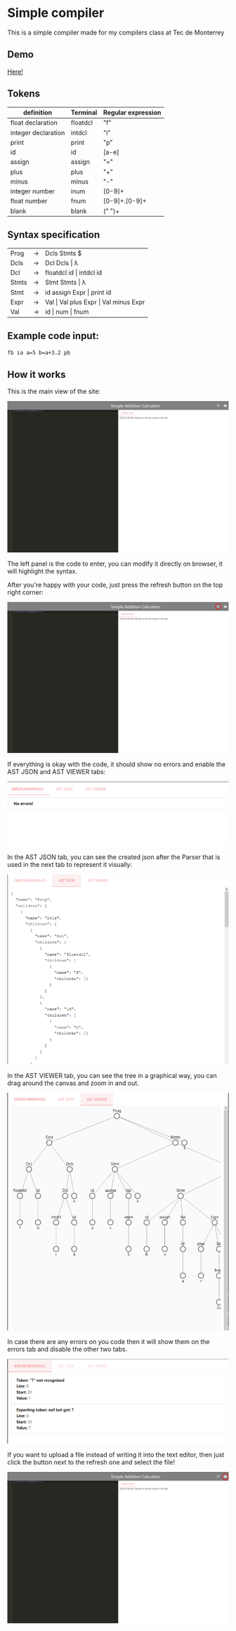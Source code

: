 # Simple compiler

This is a simple compiler made for my compilers class at Tec de Monterrey

## Demo

[Here!](https://lima1756.github.io/simple_compiler/)

## Tokens

| definition | Terminal  |  Regular expression |
|---|---|---|
| float declaration | floatdcl  | "f"  |
| integer declaration | intdcl  |  "i" |
| print | print  | "p"  |
|  id | id|  [a-e]|[g-h]|[j-o]|[q-z]  |
|  assign | assign | "="  |
|  plus | plus | "+" |
|  minus | minus | "-" |
|  integer number | inum  | [0-9]+ |
|  float number | fnum | [0-9]+.[0-9]+  |
|  blank | blank | (" ")+  |

## Syntax specification

||||
|---|---|---|
|Prog|  -> |Dcls Stmts $
|Dcls|  ->| Dcl Dcls \| λ
|Dcl|   ->| floatdcl id \| intdcl id
|Stmts| ->| Stmt Stmts \| λ
|Stmt| -> | id assign Expr \| print id
|Expr| -> | Val \| Val plus Expr \| Val minus Expr
|Val| -> | id \| num \| fnum

## Example code input:
```
fb ia a=5 b=a+3.2 pb
```

## How it works

This is the main view of the site:

![Main view](https://github.com/lima1756/simple_compiler/blob/main/readme_images/1.png)

The left panel is the code to enter, you can modify it directly on browser, it will highlight the syntax.

After you're happy with your code, just press the refresh button on the top right corner:

![Refresh button](https://github.com/lima1756/simple_compiler/blob/main/readme_images/2.png)

If everything is okay with the code, it should show no errors and enable the AST JSON and AST VIEWER tabs:

![No errors](https://github.com/lima1756/simple_compiler/blob/main/readme_images/4.png)

In the AST JSON tab, you can see the created json after the Parser that is used in the next tab to represent it visually:

![AST JSON](https://github.com/lima1756/simple_compiler/blob/main/readme_images/5.png)

In the AST VIEWER tab, you can see the tree in a graphical way, you can drag around the canvas and zoom in and out.

![AST VIEWER](https://github.com/lima1756/simple_compiler/blob/main/readme_images/6.png)

In case there are any errors on you code then it will show them on the errors tab and disable the other two tabs.

![Errors](https://github.com/lima1756/simple_compiler/blob/main/readme_images/7.png)

If you want to upload a file instead of writing it into the text editor, then just click the button next to the refresh one and select the file!

![File upload](https://github.com/lima1756/simple_compiler/blob/main/readme_images/3.png)